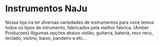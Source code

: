 # Instrumentos NaJu
Nossa loja ira ter diversas variedades de instrumentos para voce
temos todos os tipos de intrumento, fabricados pela melhor fabrica. (Amber Produçoes)
Algumas opções abaixo
  violão, guitarra, bateria, reco reco, teclado, violino, baixo, pandeiro e etc...
